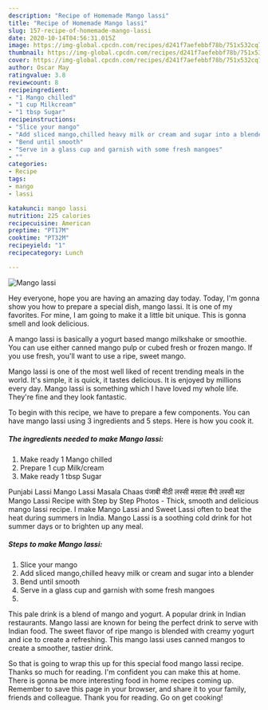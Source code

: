 ```yaml
---
description: "Recipe of Homemade Mango lassi"
title: "Recipe of Homemade Mango lassi"
slug: 157-recipe-of-homemade-mango-lassi
date: 2020-10-14T04:56:31.015Z
image: https://img-global.cpcdn.com/recipes/d241f7aefebbf78b/751x532cq70/mango-lassi-recipe-main-photo.jpg
thumbnail: https://img-global.cpcdn.com/recipes/d241f7aefebbf78b/751x532cq70/mango-lassi-recipe-main-photo.jpg
cover: https://img-global.cpcdn.com/recipes/d241f7aefebbf78b/751x532cq70/mango-lassi-recipe-main-photo.jpg
author: Oscar May
ratingvalue: 3.8
reviewcount: 8
recipeingredient:
- "1 Mango chilled"
- "1 cup Milkcream"
- "1 tbsp Sugar"
recipeinstructions:
- "Slice your mango"
- "Add sliced mango,chilled heavy milk or cream and sugar into a blender"
- "Bend until smooth"
- "Serve in a glass cup and garnish with some fresh mangoes"
- ""
categories:
- Recipe
tags:
- mango
- lassi

katakunci: mango lassi 
nutrition: 225 calories
recipecuisine: American
preptime: "PT17M"
cooktime: "PT32M"
recipeyield: "1"
recipecategory: Lunch

---
```



![Mango lassi](https://img-global.cpcdn.com/recipes/d241f7aefebbf78b/751x532cq70/mango-lassi-recipe-main-photo.jpg)

Hey everyone, hope you are having an amazing day today. Today, I'm gonna show you how to prepare a special dish, mango lassi. It is one of my favorites. For mine, I am going to make it a little bit unique. This is gonna smell and look delicious.

A mango lassi is basically a yogurt based mango milkshake or smoothie. You can use either canned mango pulp or cubed fresh or frozen mango. If you use fresh, you&#39;ll want to use a ripe, sweet mango.

Mango lassi is one of the most well liked of recent trending meals in the world. It's simple, it is quick, it tastes delicious. It is enjoyed by millions every day. Mango lassi is something which I have loved my whole life. They're fine and they look fantastic.


To begin with this recipe, we have to prepare a few components. You can have mango lassi using 3 ingredients and 5 steps. Here is how you cook it.

<!--inarticleads1-->

##### The ingredients needed to make Mango lassi:

1. Make ready 1 Mango chilled
1. Prepare 1 cup Milk/cream
1. Make ready 1 tbsp Sugar


Punjabi Lassi Mango Lassi Masala Chaas पंजाबी मीठी लस्सी मसाला मैंगो लस्सी मठा Mango Lassi Recipe with Step by Step Photos - Thick, smooth and delicious mango lassi recipe. I make Mango Lassi and Sweet Lassi often to beat the heat during summers in India. Mango Lassi is a soothing cold drink for hot summer days or to brighten up any meal. 

<!--inarticleads2-->

##### Steps to make Mango lassi:

1. Slice your mango
1. Add sliced mango,chilled heavy milk or cream and sugar into a blender
1. Bend until smooth
1. Serve in a glass cup and garnish with some fresh mangoes
1. 


This pale drink is a blend of mango and yogurt. A popular drink in Indian restaurants. Mango lassi are known for being the perfect drink to serve with Indian food. The sweet flavor of ripe mango is blended with creamy yogurt and ice to create a refreshing. This mango lassi uses canned mangos to create a smoother, tastier drink. 

So that is going to wrap this up for this special food mango lassi recipe. Thanks so much for reading. I'm confident you can make this at home. There is gonna be more interesting food in home recipes coming up. Remember to save this page in your browser, and share it to your family, friends and colleague. Thank you for reading. Go on get cooking!
